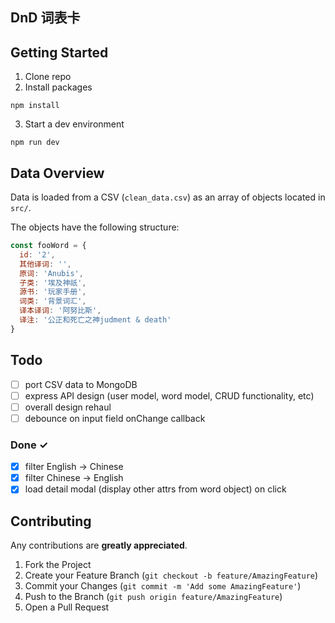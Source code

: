 ## DnD 词表卡

## Getting Started

1. Clone repo
2. Install packages
```
npm install
```
3. Start a dev environment
```
npm run dev
```

## Data Overview
Data is loaded from a CSV (`clean_data.csv`) as an array of objects located in `src/`.  

The objects have the following structure:
``` javascript
const fooWord = {
  id: '2',
  其他译词: '',
  原词: 'Anubis',
  子类: '埃及神祇',
  源书: '玩家手册',
  词类: '背景词汇',
  译本译词: '阿努比斯',
  译注: '公正和死亡之神judment & death'
}
```

## Todo
- [ ] port CSV data to MongoDB
- [ ] express API design (user model, word model, CRUD functionality, etc)
- [ ] overall design rehaul
- [ ] debounce on input field onChange callback

### Done ✓
- [x] filter English -> Chinese
- [x] filter Chinese -> English
- [x] load detail modal (display other attrs from word object) on click

<!-- CONTRIBUTING -->
## Contributing

Any contributions are **greatly appreciated**.

1. Fork the Project
2. Create your Feature Branch (`git checkout -b feature/AmazingFeature`)
3. Commit your Changes (`git commit -m 'Add some AmazingFeature'`)
4. Push to the Branch (`git push origin feature/AmazingFeature`)
5. Open a Pull Request
